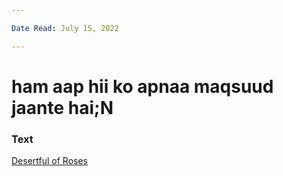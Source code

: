 ```yaml
---

Date Read: July 15, 2022

---
```


# ham aap hii ko apnaa maqsuud jaante hai;N

### Text
[Desertful of Roses](http://www.columbia.edu/itc/mealac/pritchett/00garden/03c/0307/index_0307.html)

